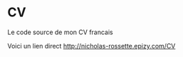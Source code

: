 # CV

Le code source de mon CV francais

Voici un lien direct
http://nicholas-rossette.epizy.com/CV
